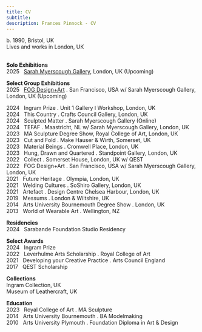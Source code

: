 ```yaml
---
title: CV
subtitle: 
description: Frances Pinnock - CV
---
```

  
b. 1990, Bristol, UK  
Lives and works in London, UK  
<br />  

**Solo Exhibitions**    
2025&nbsp;&nbsp;&nbsp;[Sarah Myerscough Gallery](https://www.sarahmyerscough.com/exhibitions/70-frances-pinnock-solo-show-gallery-solo-show-2025/), London, UK (Upcoming) 

**Select Group Exhibitions**  
2025&nbsp;&nbsp;&nbsp;[FOG Design+Art](https://www.sarahmyerscough.com/exhibitions/73-raw-edges-fog-2025/) . San Francisco, USA w/ Sarah Myerscough Gallery, London, UK (Upcoming)  

2024&nbsp;&nbsp;&nbsp;Ingram Prize . Unit 1 Gallery ǀ Workshop, London, UK  
2024&nbsp;&nbsp;&nbsp;This Country . Crafts Council Gallery, London, UK  
2024&nbsp;&nbsp;&nbsp;Sculpted Matter . Sarah Myerscough Gallery (Online)  
2024&nbsp;&nbsp;&nbsp;TEFAF . Maastricht, NL w/ Sarah Myerscough Gallery, London, UK  
2023&nbsp;&nbsp;&nbsp;MA Sculpture Degree Show, Royal College of Art, London, UK  
2023&nbsp;&nbsp;&nbsp;Cut and Fold . Make Hauser & Wirth, Somerset, UK  
2023&nbsp;&nbsp;&nbsp;Material Beings . Cromwell Place, London, UK  
2023&nbsp;&nbsp;&nbsp;Hung, Drawn and Quartered . Standpoint Gallery, London, UK    
2022&nbsp;&nbsp;&nbsp;Collect . Somerset House, London, UK  w/ QEST  
2022&nbsp;&nbsp;&nbsp;FOG Design+Art . San Francisco, USA w/ Sarah Myerscough Gallery, London, UK   
2021&nbsp;&nbsp;&nbsp;Future Heritage . Olympia, London, UK  
2021&nbsp;&nbsp;&nbsp;Welding Cultures . SoShiro Gallery, London, UK  
2021&nbsp;&nbsp;&nbsp;Artefact . Design Centre Chelsea Harbour, London, UK  
2019&nbsp;&nbsp;&nbsp;Messums . London & Wiltshire, UK  
2014&nbsp;&nbsp;&nbsp;Arts University Bournemouth Degree Show . London, UK  
2013&nbsp;&nbsp;&nbsp;World of Wearable Art . Wellington, NZ  

**Residencies**  
2024&nbsp;&nbsp;&nbsp;Sarabande Foundation Studio Residency   

**Select Awards**  
2024&nbsp;&nbsp;&nbsp;Ingram Prize  
2022&nbsp;&nbsp;&nbsp;Leverhulme Arts Scholarship . Royal College of Art  
2021&nbsp;&nbsp;&nbsp;Developing your Creative Practice . Arts Council England  
2017&nbsp;&nbsp;&nbsp;QEST Scholarship  

**Collections**  
Ingram Collection, UK  
Museum of Leathercraft, UK  

**Education**  
2023&nbsp;&nbsp;&nbsp;Royal College of Art . MA Sculpture  
2014&nbsp;&nbsp;&nbsp;Arts University Bournemouth . BA Modelmaking  
2010&nbsp;&nbsp;&nbsp;Arts University Plymouth . Foundation Diploma in Art & Design  

  










 



  










 











